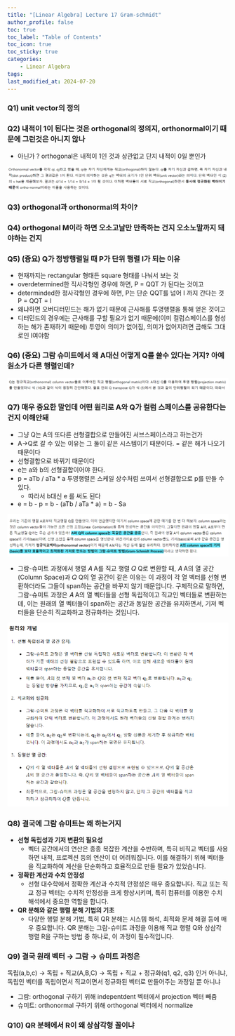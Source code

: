 ```yaml
---
title: "[Linear Algebra] Lecture 17 Gram-schmidt"
author_profile: false
toc: true
toc_label: "Table of Contents"
toc_icon: true
toc_sticky: true
categories: 
    - Linear Algebra
tags:
last_modified_at: 2024-07-20
---
```


### Q1) unit vector의 정의

### Q2) 내적이 1이 된다는 것은 orthogonal의 정의지, orthonormal이기 때문에 그런것은 아니지 않나
- 아닌가 ? orthogonal은 내적이 1인 것과 상관없고 단지 내적이 0일 뿐인가

![Untitled](https://raw.githubusercontent.com/domingolee0254/domingolee0254.github.io/main/assets/image/post_image/Math/2024-07-20-%5BLinear%20Algebra%5D%20Lecture%2017%20Gram-schmidt/Untitled.png)

### Q3) orthogonal과 orthonormal의 차이?

### Q4) orthogonal M이라 하면 오소고날만 만족하는 건지 오소노말까지 돼야하는 건지

### Q5) (즁요) Q가 정방행렬일 때 P가 단위 행렬 I가 되는 이유
- 현재까지는 rectangular 형태든 square 형태를 나눠서 보는 것
- overdetermined한 직사각형인 경우에 하면, P = QQT 가 된다는 것이고
- determinded한 정사각형인 경우에 하면, P는 단순 QQT를 넘어 I 까지 간다는 것 P = QQT = I
- 왜냐하면 오버디터민드는 해가 없기 때문에 근사해를 투영행렬을 통해 얻은 것이고
- 디터민드의 경우에는 근사해를 구할 필요가 없기 때문에(이미 컬럼스페이스를 형성하는 해가 존재하기 때문에) 투영이 의미가 없어짐, 의미가 없어지려면 곱해도 그대로인 I여야함


### Q6) (중요) 그람 슈미트에서 왜 A대신 어떻게 Q를 쓸수 있다는 거지? 아예 원소가 다른 행렬인데?

![Untitled](https://raw.githubusercontent.com/domingolee0254/domingolee0254.github.io/main/assets/image/post_image/Math/2024-07-20-%5BLinear%20Algebra%5D%20Lecture%2017%20Gram-schmidt/Untitled%201.png)

### Q7) 매우 중요한 말인데 어떤 원리로 A와 Q가 컬럼 스페이스를 공유한다는 건지 이해안돼
- 그냥 Q는 A의 또다른 선형결합으로 만들어진 서브스페이스라고 하는건가
- A→Q로 갈 수 있는 이유는 그 둘이 같은 시스템이기 때문이다. = 같은 해가 나오기 때문이다
- 선형결합으로 바뀌기 때문이다
- e는 a와 b의 선형결합이어야 한다.
- p = aTb / aTa * a 투영행렬은 스케일 상수처럼 쓰여서 선형결합으로 p를 만들 수 있다.
    - 따라서 b대신 e 를 써도 된다
- e = b - p = b - (aTb / aTa * a) = b - Sa

![Untitled](https://raw.githubusercontent.com/domingolee0254/domingolee0254.github.io/main/assets/image/post_image/Math/2024-07-20-%5BLinear%20Algebra%5D%20Lecture%2017%20Gram-schmidt/Untitled%202.png)

- 그람-슈미트 과정에서 행렬 𝐴 A를 직교 행렬 𝑄 Q로 변환할 때, 𝐴 A의 열 공간(Column Space)과 𝑄 Q의 열 공간이 같은 이유는 이 과정이 각 열 벡터를 선형 변환하더라도 그들이 span하는 공간을 바꾸지 않기 때문입니다. 구체적으로 말하면, 그람-슈미트 과정은 𝐴 A의 열 벡터들을 선형 독립적이고 직교인 벡터들로 변환하는데, 이는 원래의 열 벡터들이 span하는 공간과 동일한 공간을 유지하면서, 기저 벡터들을 단순히 직교화하고 정규화하는 것입니다.

![Untitled](https://raw.githubusercontent.com/domingolee0254/domingolee0254.github.io/main/assets/image/post_image/Math/2024-07-20-%5BLinear%20Algebra%5D%20Lecture%2017%20Gram-schmidt/Untitled%203.png)


### Q8) 결국에 그람 슈미트는 왜 하는거지
- **선형 독립성과 기저 변환의 필요성**
    - 벡터 공간에서의 연산은 종종 복잡한 계산을 수반하며, 특히 비직교 벡터를 사용하면 내적, 프로젝션 등의 연산이 더 어려워집니다. 이를 해결하기 위해 벡터들을 직교화하여 계산을 단순화하고 효율적으로 만들 필요가 있었습니다.
- **정확한 계산과 수치 안정성**
    - 선형 대수학에서 정확한 계산과 수치적 안정성은 매우 중요합니다. 직교 또는 직교 정규 벡터는 수치적 안정성을 크게 향상시키며, 특히 컴퓨터를 이용한 수치 해석에서 중요한 역할을 합니다.
- **QR 분해와 같은 행렬 분해 기법의 기초**
    - 다양한 행렬 분해 기법, 특히 QR 분해는 시스템 해석, 최적화 문제 해결 등에 매우 중요합니다. QR 분해는 그람-슈미트 과정을 이용해 직교 행렬 Q와 상삼각 행렬 R을 구하는 방법 중 하나로, 이 과정이 필수적입니다.


### Q9) 결국 원래 벡터 → 그람 → 슈미트 과정은 
독립(a,b,c) → 독립 + 직교(A,B,C) → 독립 + 직교 + 정규화(q1, q2, q3) 인거 아니냐, 독립인 벡터를 독립이면서 직교이면서 정규화된 벡터로 만들어주는 과정일 뿐 아니냐
- 그람: orthogonal 구하기 위해 indepentdent 벡터에서 projection 벡터 빼줌
- 슈미트: orthonormal 구하기 위해 orthogonal 벡터에서 normalize


### Q10) QR 분해에서 R이 왜 상삼각형 꼴이냐

